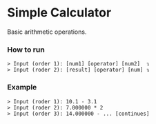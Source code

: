 # Simple Calculator
Basic arithmetic operations.

### How to run
```pwsh
> Input (order 1): [num1] [operator] [num2]  ↴
> Input (roder 2): [result] [operator] [num] ↴
```

###  Example
```pwsh
> Input (roder 1): 10.1 - 3.1
> Input (roder 2): 7.000000 * 2
> Input (order 3): 14.000000 - ... [continues]
```